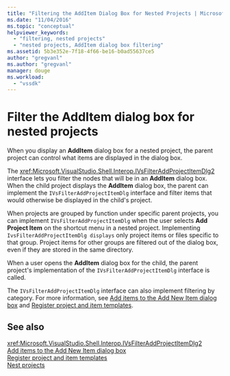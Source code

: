 ```yaml
---
title: "Filtering the AddItem Dialog Box for Nested Projects | Microsoft Docs"
ms.date: "11/04/2016"
ms.topic: "conceptual"
helpviewer_keywords: 
  - "filtering, nested projects"
  - "nested projects, AddItem dialog box filtering"
ms.assetid: 5b3e352e-7f18-4f66-be16-b0ad55637ce5
author: "gregvanl"
ms.author: "gregvanl"
manager: douge
ms.workload: 
  - "vssdk"
---
```

# Filter the AddItem dialog box for nested projects
When you display an **AddItem** dialog box for a nested project, the parent project can control what items are displayed in the dialog box.  
  
 The <xref:Microsoft.VisualStudio.Shell.Interop.IVsFilterAddProjectItemDlg2> interface lets you filter the nodes that will be in an **AddItem** dialog box. When the child project displays the **AddItem** dialog box, the parent can implement the `IVsFilterAddProjectItemDlg` interface and filter items that would otherwise be displayed in the child's project.  
  
 When projects are grouped by function under specific parent projects, you can implement `IVsFilterAddProjectItemDlg` when the user selects **Add Project Item** on the shortcut menu in a nested project. Implementing `IvsFilterAddProjectItemDlg displays` only project items or files specific to that group. Project items for other groups are filtered out of the dialog box, even if they are stored in the same directory.  
  
 When a user opens the **AddItem** dialog box for the child, the parent project's implementation of the `IVsFilterAddProjectItemDlg` interface is called.  
  
 The `IVsFilterAddProjectItemDlg` interface can also implement filtering by category. For more information, see [Add items to the Add New Item dialog box](../../extensibility/internals/adding-items-to-the-add-new-item-dialog-boxes.md) and [Register project and item templates](../../extensibility/internals/registering-project-and-item-templates.md).  
  
## See also  
 <xref:Microsoft.VisualStudio.Shell.Interop.IVsFilterAddProjectItemDlg2>   
 [Add items to the Add New Item dialog box](../../extensibility/internals/adding-items-to-the-add-new-item-dialog-boxes.md)   
 [Register project and item templates](../../extensibility/internals/registering-project-and-item-templates.md)   
 [Nest projects](../../extensibility/internals/nesting-projects.md)